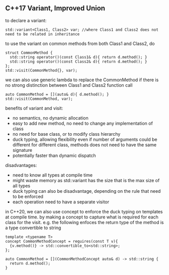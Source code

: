 ## C++17 Variant, Improved Union
to declare a variant:
```
std::variant<Class1, Class2> var; //where Class1 and Class2 does not need to be related in inheritance
```

to use the variant on common methods from both Class1 and Class2, do
```
struct CommonMethod {
  std::string operator()(const Class1& d){ return d.method(); }
  std::string operator()(const Class2& d){ return d.method(); }
};
std::visit(CommonMethod{}, var);
```

we can also use generic lambda to replace the CommonMethod if there is no strong distinction between Class1 and Class2 function call
```
auto CommonMethod = [](auto& d){ d.method(); }
std::visit(CommonMethod, var);
```

benefits of variant and visit:
* no semantics, no dynamic allocation
* easy to add new method, no need to change any implementation of class
* no need for base class, or to modify class hierarchy
* duck typing, allowing flexibility even if number of arguments could be different for different class, methods does not need to have the same signature
* potentially faster than dynamic dispatch

disadvantages:
* need to know all types at compile time
* might waste memory as std::variant has the size that is the max size of all types
* duck typing can also be disadvantage, depending on the rule that need to be enforced
* each operation need to have a separate visitor

in C++20, we can also use concept to enforce the duck typing on templates at compile time. by making a concept to capture what is required for each class for the visit. e.g. the following enfoces the return type of the method is a type convertible to string
```
template <typename T>
concept CommonMethodConcept = requires(const T v){
  {v.method()} -> std::convertible_to<std::string>;
};

auto CommonMethod = [](CommonMethodConcept auto& d) -> std::string {
  return d.method();
}
```

